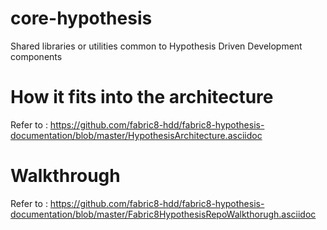 # core-hypothesis
Shared libraries or utilities common to Hypothesis Driven Development components

# How it fits into the architecture
Refer to : https://github.com/fabric8-hdd/fabric8-hypothesis-documentation/blob/master/HypothesisArchitecture.asciidoc

# Walkthrough
Refer to : https://github.com/fabric8-hdd/fabric8-hypothesis-documentation/blob/master/Fabric8HypothesisRepoWalkthorugh.asciidoc
